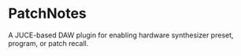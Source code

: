 # PatchNotes
A JUCE-based DAW plugin for enabling hardware synthesizer preset, program, or patch recall.
